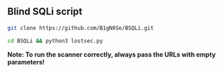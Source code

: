 ## Blind SQLi script

```sh
git clone https://github.com/B1gN0Se/BSQLi.git
```
```sh
cd BSQLi && python3 lostsec.py
```
**Note: To run the scanner correctly, always pass the URLs with empty parameters!**
